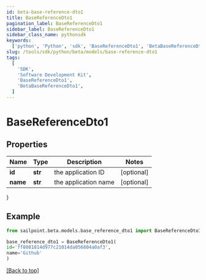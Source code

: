```yaml
---
id: beta-base-reference-dto1
title: BaseReferenceDto1
pagination_label: BaseReferenceDto1
sidebar_label: BaseReferenceDto1
sidebar_class_name: pythonsdk
keywords:
  ['python', 'Python', 'sdk', 'BaseReferenceDto1', 'BetaBaseReferenceDto1']
slug: /tools/sdk/python/beta/models/base-reference-dto1
tags:
  [
    'SDK',
    'Software Development Kit',
    'BaseReferenceDto1',
    'BetaBaseReferenceDto1',
  ]
---
```


# BaseReferenceDto1

## Properties

| Name     | Type    | Description          | Notes      |
| -------- | ------- | -------------------- | ---------- |
| **id**   | **str** | the application ID   | [optional] |
| **name** | **str** | the application name | [optional] |

}

## Example

```python
from sailpoint.beta.models.base_reference_dto1 import BaseReferenceDto1

base_reference_dto1 = BaseReferenceDto1(
id='ff8081814d977c21014da056804a0af3',
name='Github'
)

```

[[Back to top]](#)

